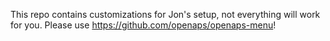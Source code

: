 This repo contains customizations for Jon's setup, not everything will work for you. Please use https://github.com/openaps/openaps-menu!  
